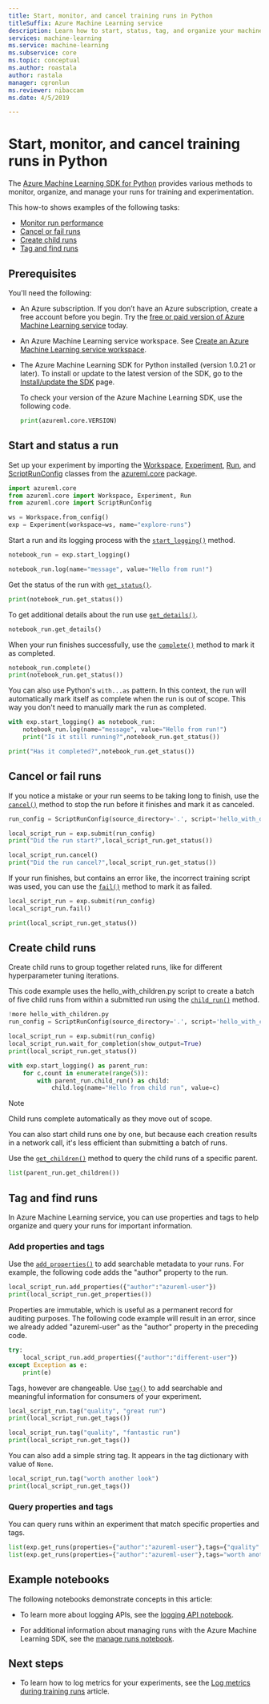 ```yaml
---
title: Start, monitor, and cancel training runs in Python
titleSuffix: Azure Machine Learning service
description: Learn how to start, status, tag, and organize your machine learning experiments. 
services: machine-learning
ms.service: machine-learning
ms.subservice: core
ms.topic: conceptual
ms.author: roastala
author: rastala
manager: cgronlun
ms.reviewer: nibaccam
ms.date: 4/5/2019

---
```


# Start, monitor, and cancel training runs in Python

The [Azure Machine Learning SDK for Python](https://docs.microsoft.com/python/api/overview/azure/ml/intro?view=azure-ml-py) provides various methods to monitor, organize, and manage your runs for training and experimentation.

This how-to shows examples of the following tasks:

* [Monitor run performance](#monitor)
* [Cancel or fail runs](#cancel)
* [Create child runs](#children)
* [Tag and find runs](#tag)

## Prerequisites

You'll need the following:

* An Azure subscription. If you don’t have an Azure subscription, create a free account before you begin. Try the [free or paid version of Azure Machine Learning service](https://aka.ms/AMLFree) today.

* An Azure Machine Learning service workspace. See [Create an Azure Machine Learning service workspace](setup-create-workspace.md).

* The Azure Machine Learning SDK for Python installed (version 1.0.21 or later). To install or update to the latest version of the SDK, go to the [Install/update the SDK](https://docs.microsoft.com/python/api/overview/azure/ml/install?view=azure-ml-py) page.

    To check your version of the Azure Machine Learning SDK, use the following code.

    ```Python
    print(azureml.core.VERSION)
    ```

<a name="monitor"></a>

## Start and status a run

Set up your experiment by importing the [Workspace](https://docs.microsoft.com/python/api/azureml-core/azureml.core.workspace.workspace?view=azure-ml-py), [Experiment](https://docs.microsoft.com/python/api/azureml-core/azureml.core.experiment.experiment?view=azure-ml-py), [Run](https://docs.microsoft.com/python/api/azureml-core/azureml.core.run(class)?view=azure-ml-py), and [ScriptRunConfig](https://docs.microsoft.com/en-us/python/api/azureml-core/azureml.core.scriptrunconfig?view=azure-ml-py) classes from the [azureml.core](https://docs.microsoft.com/python/api/azureml-core/azureml.core?view=azure-ml-py) package.

```Python
import azureml.core
from azureml.core import Workspace, Experiment, Run
from azureml.core import ScriptRunConfig

ws = Workspace.from_config()
exp = Experiment(workspace=ws, name="explore-runs")
```

Start a run and its logging process with the [`start_logging()`](https://docs.microsoft.com/python/api/azureml-core/azureml.core.experiment(class)?view=azure-ml-py#start-logging--args----kwargs-) method.

```Python
notebook_run = exp.start_logging()

notebook_run.log(name="message", value="Hello from run!")
```

Get the status of the run with [`get_status()`](https://docs.microsoft.com/python/api/azureml-core/azureml.core.run(class)?view=azure-ml-py#get-status--).

```Python
print(notebook_run.get_status())
```

To get additional details about the run use [`get_details()`](https://docs.microsoft.com/python/api/azureml-core/azureml.core.workspace.workspace?view=azure-ml-py#get-details--).

```Python
notebook_run.get_details()
```

When your run finishes successfully, use the [`complete()`](https://docs.microsoft.com/python/api/azureml-core/azureml.core.run(class)?view=azure-ml-py#complete--set-status-true-) method to mark it as completed.

```Python
notebook_run.complete()
print(notebook_run.get_status())
```

You can also use Python's `with...as` pattern. In this context, the run will automatically mark itself as complete when the run is out of scope. This way you don't need to manually mark the run as completed.

```Python
with exp.start_logging() as notebook_run:
    notebook_run.log(name="message", value="Hello from run!")
    print("Is it still running?",notebook_run.get_status())

print("Has it completed?",notebook_run.get_status())
```

<a name="cancel"></a>

## Cancel or fail runs

 If you notice a mistake or your run seems to be taking long to finish, use the [`cancel()`](https://docs.microsoft.com/python/api/azureml-core/azureml.core.run(class)?view=azure-ml-py#cancel--) method to stop the run before it finishes and mark it as canceled.

```Python
run_config = ScriptRunConfig(source_directory='.', script='hello_with_delay.py')

local_script_run = exp.submit(run_config)
print("Did the run start?",local_script_run.get_status())

local_script_run.cancel()
print("Did the run cancel?",local_script_run.get_status())
```

If your run finishes, but contains an error like, the incorrect training script was used, you can use the [`fail()`](https://docs.microsoft.com/python/api/azureml-core/azureml.core.run(class)?view=azure-ml-py#fail-error-details-none---set-status-true-) method to mark it as failed.

```Python
local_script_run = exp.submit(run_config)
local_script_run.fail()

print(local_script_run.get_status())
```

<a name="children"></a>

## Create child runs

Create child runs to group together related runs, like for different hyperparameter tuning iterations.

This code example uses the hello_with_children.py script to create a batch of five child runs from within a submitted run using the [`child_run()`](https://docs.microsoft.com/python/api/azureml-core/azureml.core.run(class)?view=azure-ml-py#child-run-name-none--run-id-none--outputs-none-) method.

```Python
!more hello_with_children.py
run_config = ScriptRunConfig(source_directory='.', script='hello_with_children.py')

local_script_run = exp.submit(run_config)
local_script_run.wait_for_completion(show_output=True)
print(local_script_run.get_status())

with exp.start_logging() as parent_run:
    for c,count in enumerate(range(5)):
        with parent_run.child_run() as child:
            child.log(name="Hello from child run", value=c)
```

> [!NOTE]
> Child runs complete automatically as they move out of scope.

You can also start child runs one by one, but because each creation results in a network call, it's less efficient than submitting a batch of runs.

Use the [`get_children()`](https://docs.microsoft.com/python/api/azureml-core/azureml.core.run(class)?view=azure-ml-py#get-children-recursive-false--tags-none--properties-none--type-none--status-none---rehydrate-runs-true-) method to query the child runs of a specific parent.

```Python
list(parent_run.get_children())
```

<a name="tag"></a>

## Tag and find runs

In Azure Machine Learning service, you can use properties and tags to help organize and query your runs for important information.

### Add properties and tags

Use the [`add_properties()`](https://docs.microsoft.com/python/api/azureml-core/azureml.core.run(class)?view=azure-ml-py#add-properties-properties-) to add searchable metadata to your runs. For example, the following code adds the "author" property to the run.

```Python
local_script_run.add_properties({"author":"azureml-user"})
print(local_script_run.get_properties())
```

Properties are immutable, which is useful as a permanent record for auditing purposes. The following code example will result in an error, since we already added "azureml-user" as the "author" property in the preceding code.

```Python
try:
    local_script_run.add_properties({"author":"different-user"})
except Exception as e:
    print(e)
```

Tags, however are changeable. Use [`tag()`](https://docs.microsoft.com/python/api/azureml-core/azureml.core.run(class)?view=azure-ml-py#tag-key--value-none-) to add searchable and meaningful information for consumers of your experiment.

```Python
local_script_run.tag("quality", "great run")
print(local_script_run.get_tags())

local_script_run.tag("quality", "fantastic run")
print(local_script_run.get_tags())
```

You can also add a simple string tag. It appears in the tag dictionary with value of `None`.

```Python
local_script_run.tag("worth another look")
print(local_script_run.get_tags())
```

### Query properties and tags

You can query runs within an experiment that match specific properties and tags.

```Python
list(exp.get_runs(properties={"author":"azureml-user"},tags={"quality":"fantastic run"}))
list(exp.get_runs(properties={"author":"azureml-user"},tags="worth another look"))
```

## Example notebooks

The following notebooks demonstrate concepts in this article:

* To learn more about logging APIs, see the [logging API notebook](https://github.com/Azure/MachineLearningNotebooks/blob/master/how-to-use-azureml/training/logging-api/logging-api.ipynb).

* For additional information about managing runs with the Azure Machine Learning SDK, see the [manage runs notebook](https://github.com/Azure/MachineLearningNotebooks/tree/master/how-to-use-azureml/training/manage-runs).

## Next steps

* To learn how to log metrics for your experiments, see the [Log metrics during training runs](https://docs.microsoft.com/azure/machine-learning/service/how-to-track-experiment) article.